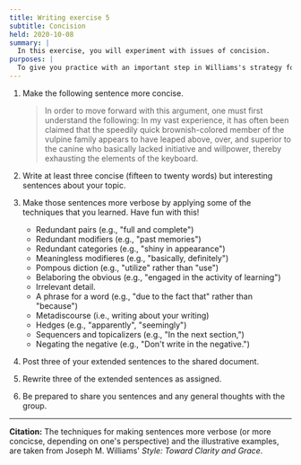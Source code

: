 ```yaml
---
title: Writing exercise 5
subtitle: Concision
held: 2020-10-08
summary: |
  In this exercise, you will experiment with issues of concision.
purposes: |
  To give you practice with an important step in Williams's strategy for rewriting prose clearly.
---
```

1. Make the following sentence more concise.

    > In order to move forward with this argument, one must first understand the following: In my vast experience, it has often been claimed that the speedily quick brownish-colored member of the vulpine family appears to have leaped above, over, and superior to the canine who basically lacked initiative and willpower, thereby exhausting the elements of the keyboard.

2. Write at least three concise (fifteen to twenty words) but interesting sentences about your topic.

3. Make those sentences more verbose by applying some of the techniques that you learned.  Have fun with this!
    * Redundant pairs (e.g., "full and complete")
    * Redundant modifiers (e.g., "past memories")
    * Redundant categories (e.g., "shiny in appearance")
    * Meaningless modifieres (e.g., "basically, definitely")
    * Pompous diction (e.g., "utilize" rather than "use")
    * Belaboring the obvious (e.g., "engaged in the activity of learning")
    * Irrelevant detail.
    * A phrase for a word (e.g., "due to the fact that" rather than "because")
    * Metadiscourse (i.e., writing about your writing)
    * Hedges (e.g., "apparently", "seemingly")
    * Sequencers and topicalizers (e.g., "In the next section,")
    * Negating the negative (e.g., "Don't write in the negative.")

4. Post three of your extended sentences to the shared document.

5. Rewrite three of the extended sentences as assigned.

6. Be prepared to share you sentences and any general thoughts with 
the group.

---

**Citation:** The techniques for making sentences more verbose (or more concicse, depending on one's perspective) and the illustrative examples, are taken from Joseph M. Williams' _Style: Toward Clarity and Grace_.
